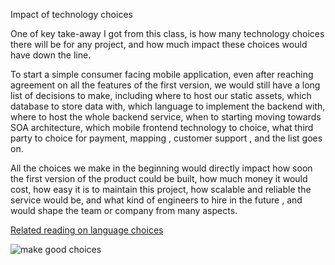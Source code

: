 Impact of technology choices

One of key take-away I got from this class, is how many technology choices there will be for any project, and
how much impact these choices would have down the line.

To start a simple consumer facing mobile application, even after reaching agreement on all the features of the
first version, we would still have a long list of decisions to make, including where to host our static assets,
which database to store data with, which language to implement the backend with, where to host the whole
backend service, when to starting moving towards SOA architecture, which mobile frontend technology to choice,
what third party to choice for payment, mapping , customer support , and the list goes on.

All the choices we make in the beginning would directly impact how soon the first version of the product could
be built, how much money it would cost, how easy it is to maintain this project, how scalable and reliable the
service would be, and what kind of engineers to hire in the future , and would shape the team or company from
many aspects.

[Related reading on language choices](https://medium.com/aws-activate-startup-blog/choosing-the-right-programming-language-for-your-startup-b454be3ed5e2)

![make good choices](http://33.media.tumblr.com/tumblr_lktaa7sJaw1qzhvg4o1_500.gif)
